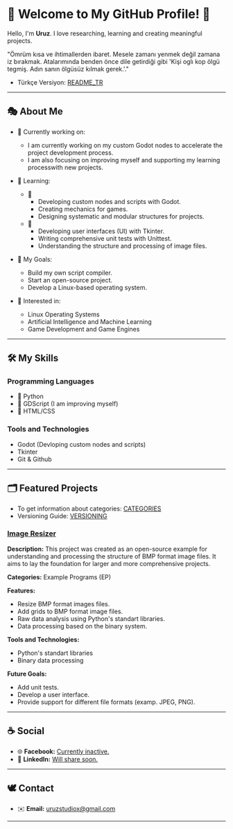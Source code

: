# 🐺 Welcome to My GitHub Profile! 🍁
Hello, I'm **Uruz**. I love researching, learning and creating meaningful projects.

"Ömrüm kısa ve ihtimallerden ibaret. Mesele zamanı yenmek değil zamana iz bırakmak.
Atalarımında benden önce dile getirdiği gibi
'Kişi oglı kop ölgü tegmiş. Adın sanın ölgüsüz kılmak gerek.'."

- Türkçe Versiyon: [README_TR](README_TR.md)

---

## 🎭 About Me
- 📑 Currently working on:
  <!-- - I am currently working on Python modules to accelerate the project
  development process. -->
  - I am currently working on my custom Godot nodes to accelerate the project
  development process.
  - I am also focusing on improving myself and supporting my learning 
  processwith new projects.
  
- 🌱 Learning:
  - 🥇
    - Developing custom nodes and scripts with Godot.
    - Creating mechanics for games.
    - Designing systematic and modular structures for projects.
  - 🥈
    - Developing user interfaces (UI) with Tkinter.
    - Writing comprehensive unit tests with Unittest.
    - Understanding the structure and processing of image files.
  
- 🎯 My Goals:
  - Build my own script compiler.
  - Start an open-source project.
  - Develop a Linux-based operating system.

- 🔎 Interested in:
  - Linux Operating Systems
  - Artificial Intelligence and Machine Learning
  - Game Development and Game Engines

---

## 🛠️ My Skills

### Programming Languages
- 🥇 Python
- 🥈 GDScript (I am improving myself)
- 🥉 HTML/CSS

###  Tools and Technologies
- Godot (Devloping custom nodes and scripts)
- Tkinter
- Git & Github

---

## 🗂️ Featured Projects
- To get information about categories: [CATEGORIES](docs/eng/CATEGORIES.md)
- Versioning Guide: [VERSIONING](docs/eng/VERSIONING.md)

### [Image Resizer](https://github.com/uruzstudiox/ImageResizer)
**Description:**
This project was created as an open-source example for understanding and
processing the structure of BMP format image files. It aims to lay the
foundation for larger and more comprehensive projects.

**Categories:** Example Programs (EP)

**Features:**
- Resize BMP format images files.
- Add grids to BMP format image files.
- Raw data analysis using Python's standart libraries.
- Data processing based on the binary system.

**Tools and Technologies:**
- Python's standart libraries
- Binary data processing

**Future Goals:**
- Add unit tests.
- Develop a user interface.
- Provide support for different file formats (examp. JPEG, PNG).

---

## ☕ Social
- 🌐 **Facebook:** [Currently inactive.]()
- 🤝 **LinkedIn:** [Will share soon.]()

---

## 🕊️ Contact
  - ✉️ **Email:** [uruzstudiox@gmail.com](mailto:uruzstudiox@gmail.com)

---
